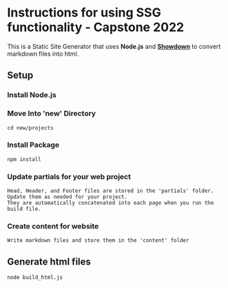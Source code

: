 # Instructions for using SSG functionality - Capstone 2022
This is a Static Site Generator that uses **Node.js** and **[Showdown](https://github.com/showdownjs/showdown)** to convert markdown files into html. 

## Setup

### Install Node.js

### Move Into 'new' Directory
	cd new/projects

### Install Package
	npm install

### Update partials for your web project
	Head, Header, and Footer files are stored in the 'partials' folder. 
	Update them as needed for your project. 
	They are automatically concatenated into each page when you run the build file. 

### Create content for website
	Write markdown files and store them in the 'content' folder

## Generate html files
	node build_html.js
